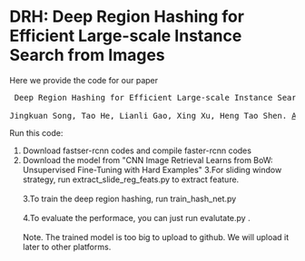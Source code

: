 <h1> DRH: Deep Region Hashing for Efficient Large-scale Instance Search from Images</h1>
<p> Here we provide the code for our paper </p>
<pre> Deep Region Hashing for Efficient Large-scale Instance Search from Images <br>
Jingkuan Song, Tao He, Lianli Gao, Xing Xu, Heng Tao Shen. <a href="https://arxiv.org/abs/1701.07901">Archive </a>
</pre>

Run this code:<p>
1. Download fastser-rcnn codes and compile faster-rcnn codes 
2. Download the model from  "CNN Image Retrieval Learns from BoW: Unsupervised Fine-Tuning with Hard Examples"
3.For sliding window strategy, run extract_slide_reg_feats.py to extract feature.<br><br>
3.To train the deep region hashing, run train_hash_net.py <br><br>
4.To evaluate the performace, you can just run evalutate.py .<br><br>
Note. The trained model is too big to upload to github. We will upload it later to other platforms. 
